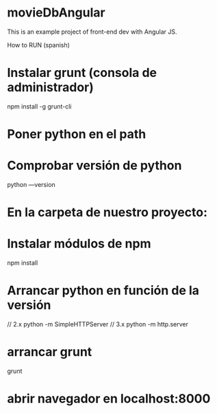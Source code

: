 # movieDbAngular
This is an example project of front-end dev with Angular JS.

How to RUN (spanish)

# Instalar grunt (consola de administrador)
npm install -g grunt-cli
# Poner python en el path
# Comprobar versión de python
python —version
# En la carpeta de nuestro proyecto:
# Instalar módulos de npm
npm install
# Arrancar python en función de la versión
// 2.x
python -m SimpleHTTPServer
// 3.x
python -m http.server
# arrancar grunt
grunt
# abrir navegador en localhost:8000

